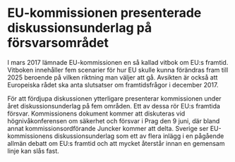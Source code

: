 # EU-kommissionen presenterade diskussionsunderlag på försvarsområdet

I mars 2017 lämnade EU-kommissionen en så kallad vitbok om EU:s framtid. Vitboken innehåller fem scenarier för hur EU skulle kunna förändras fram till 2025 beroende på vilken riktning man väljer att gå. Avsikten är också att Europeiska rådet ska anta slutsatser om framtidsfrågor i december 2017.

För att fördjupa diskussionen ytterligare presenterar kommissionen under året diskussionsunderlag på fem områden. Ett av dessa rör EU:s framtida försvar. Kommissionens dokument kommer att diskuteras vid högnivåkonferensen om säkerhet och försvar i Prag den 9 juni, där bland annat kommissionsordförande Juncker kommer att delta.
Sverige ser EU-kommissionens diskussionsunderlag som ett av flera inlägg i en pågående allmän debatt om EU:s framtid och att mycket återstår innan en gemensam linje kan slås fast.

